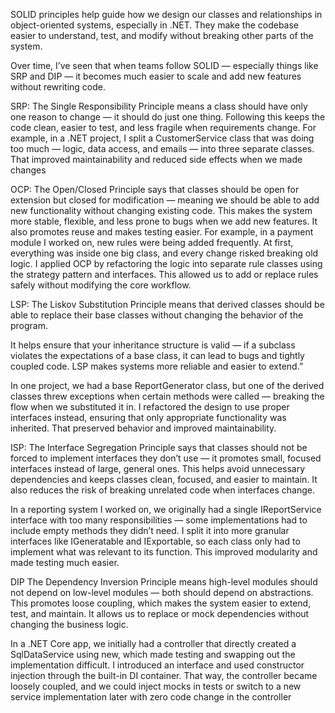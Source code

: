 SOLID principles help guide how we design our classes and relationships in object-oriented systems, especially in .NET.
They make the codebase easier to understand, test, and modify without breaking other parts of the system.

Over time, I’ve seen that when teams follow SOLID — especially things like SRP and DIP — it becomes much easier to scale and add new features without rewriting code.

SRP:
The Single Responsibility Principle means a class should have only one reason to change — it should do just one thing.
Following this keeps the code clean, easier to test, and less fragile when requirements change.
For example, in a .NET project, I split a CustomerService class that was doing too much — logic, data access, and emails — into three separate classes. That improved maintainability and reduced side effects when we made changes

OCP:
The Open/Closed Principle says that classes should be open for extension but closed for modification — meaning we should be able to add 
new functionality without changing existing code.
This makes the system more stable, flexible, and less prone to bugs when we add new features. It also promotes reuse and makes testing easier.
For example, in a payment module I worked on, new rules were being added frequently. At first, everything was inside one big class, and every change risked breaking old logic. I applied OCP by refactoring the logic into separate rule classes using the strategy pattern and interfaces. This allowed us to add or replace rules safely without modifying the core workflow.

LSP:
The Liskov Substitution Principle means that derived classes should be able to replace their base classes without changing the behavior of the program.

It helps ensure that your inheritance structure is valid — if a subclass violates the expectations of a base class, it can lead to bugs 
and tightly coupled code. LSP makes systems more reliable and easier to extend.”

In one project, we had a base ReportGenerator class, but one of the derived classes threw exceptions when certain methods were called — breaking the flow when we substituted it in. I refactored the design to use proper interfaces instead, ensuring that only appropriate functionality was inherited. That preserved behavior and improved maintainability.

ISP:
The Interface Segregation Principle says that classes should not be forced to implement interfaces they don’t use — it promotes small, focused interfaces instead of large, general ones.
This helps avoid unnecessary dependencies and keeps classes clean, focused, and easier to maintain. It also reduces the risk of breaking unrelated code when interfaces change.

In a reporting system I worked on, we originally had a single IReportService interface with too many responsibilities — some implementations had to include empty methods they didn’t need. I split it into more granular interfaces like IGeneratable and IExportable, so each class only had to implement what was relevant to its function. This improved modularity and made testing much easier.

DIP
The Dependency Inversion Principle means high-level modules should not depend on low-level modules — both should depend on abstractions.
This promotes loose coupling, which makes the system easier to extend, test, and maintain. It allows us to replace or mock dependencies without changing the business logic.

In a .NET Core app, we initially had a controller that directly created a SqlDataService using new, which made testing and swapping out the implementation difficult. I introduced an interface and used constructor injection through the built-in DI container. That way, the controller became loosely coupled, and we could inject mocks in tests or switch to a new service implementation later with zero code change in the controller
